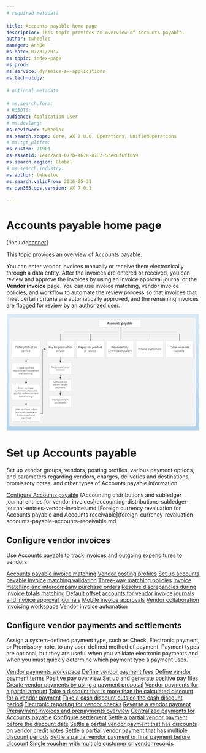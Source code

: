 ```yaml
---
# required metadata

title: Accounts payable home page
description: This topic provides an overview of Accounts payable.
author: twheeloc
manager: AnnBe
ms.date: 07/31/2017
ms.topic: index-page
ms.prod: 
ms.service: dynamics-ax-applications
ms.technology: 

# optional metadata

# ms.search.form: 
# ROBOTS: 
audience: Application User
# ms.devlang: 
ms.reviewer: twheeloc
ms.search.scope: Core, AX 7.0.0, Operations, UnifiedOperations
# ms.tgt_pltfrm: 
ms.custom: 21901
ms.assetid: 1e4c2ac4-077b-4678-8733-5cec8f6ff659
ms.search.region: Global
# ms.search.industry: 
ms.author: twheeloc
ms.search.validFrom: 2016-05-31
ms.dyn365.ops.version: AX 7.0.1

---
```


# Accounts payable home page

[!include[banner](../includes/banner.md)]


This topic provides an overview of Accounts payable. 

You can enter vendor invoices manually or receive them electronically through a data entity. After the invoices are entered or received,
you can review and approve the invoices by using an invoice approval journal or the **Vendor invoice** page. You can use invoice 
matching, vendor invoice policies, and workflow to automate the review process so that invoices that meet certain criteria are 
automatically approved, and the remaining invoices are flagged for review by an authorized user.

[![Business process](./media/AP-process.PNG)](./media/AP-process.PNG)

# Set up Accounts payable

Set up vendor groups, vendors, posting profiles, various payment options, and parameters regarding vendors, charges, 
deliveries and destinations, promissory notes, and other types of Accounts payable information. 

[Configure Accounts payable](accounts-payable-overview.md)
[Accounting distributions and subledger journal entries for vendor invoices](accounting-distributions-subledger-journal-entries-vendor-invoices.md 
[Foreign currency revaluation for Accounts payable and Accounts receivable](foreign-currency-revaluation-accounts-payable-accounts-receivable.md

## Configure vendor invoices

Use Accounts payable to track invoices and outgoing expenditures to vendors.

[Accounts payable invoice matching](accounts-payable-invoice-matching.md)
[Vendor posting profiles](vendor-posting-profiles.md)
[Set up accounts payable invoice matching validation](set-up-accounts-payable-invoice-matching-validation.md)
[Three-way matching policies](three-way-matching-policies.md)
[Invoice matching and intercompany purchase orders](invoice-matching-intercompany-purchase-orders.md)
[Resolve discrepancies during invoice totals matching](resolve-invoice-totals-invoice-matching-discrepancies.md)
[Default offset accounts for vendor invoice journals and invoice approval journals](default-offset-accounts-vendor-invoice-journals.md)
[Mobile invoice approvals](mobile-invoice-approvals.md)
[Vendor collaboration invoicing workspace](vendor-portal-invoicing-workspace.md)
[Vendor invoice automation](vendor-invoice-automation.md)

## Configure vendor payments and settlements

Assign a system-defined payment type, such as Check, Electronic payment, or Promissory note, to any user-defined method of payment. 
Payment types are optional, but they are useful when you validate electronic payments and when you must quickly determine which payment
type a payment uses. 

[Vendor payments workspace](vendor-payments-workspace.md)
[Define vendor payment fees](define-vendor-payment-fees.md)
[Define vendor payment terms](define-vendor-payment-terms.md)
[Positive pay overview](positive-pay-overview.md)
[Set up and generate positive pay files](set-up-generate-positive-pay-files.md)
[Create vendor payments by using a payment proposal](create-vendor-payments-payment-proposal.md)
[Vendor payments for a partial amount](vendor-payments-partial-amount.md)
[Take a discount that is more than the calculated discount for a vendor payment](take-discount-more-calculated-discount-vendor-payment.md)
[Take a cash discount outside the cash discount period](take-cash-discount-outside-cash-discount-timeframe.md)
[Electronic reporting for vendor checks](electronic-reporting-sample-vendor-checks.md)
[Reverse a vendor payment](reverse-vendor-payment.md)
[Prepayment invoices and prepayments overview](prepayments-invoices-vs-prepayments.md)
[Centralized payments for Accounts payable](centralized-payments-accounts-payable.md)
[Configure settlement](configure-settlement.md)
[Settle a partial vendor payment before the discount date](settle-partial-vendor-payment-before-discount-or-final-payment-after.md)
[Settle a partial vendor payment that has discounts on vendor credit notes](settle-partial-vendor-payment-discounts-vendor-credit-notes.md)
[Settle a partial vendor payment that has multiple discount periods](settle-partial-vendor-payment-multiple-discount-periods.md)
[Settle a partial vendor payment or final payment before discount](settle-partial-vendor-payment-or-final-payment-before-discount.md)
[Single voucher with multiple customer or vendor records](single-voucher-multiple-customer-vendor-records.md)



